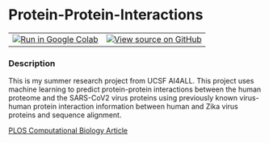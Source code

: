 # Protein-Protein-Interactions

<table class="tfo-notebook-buttons">
  <td>
    <a target="_blank" href="https://colab.research.google.com/github/amibaid/protein-protein-interactions/blob/main/ppi.ipynb"><img src="https://www.tensorflow.org/images/colab_logo_32px.png" />Run in Google Colab</a>
  </td>
  <td>
    <a target="_blank" href="https://github.com/amibaid/protein-protein-interactions/blob/main/ppi.ipynb"><img src="https://www.tensorflow.org/images/GitHub-Mark-32px.png" />View source on GitHub</a>
  </td>
</table>

### Description
This is my summer research project from UCSF AI4ALL. This project uses machine learning to predict protein-protein interactions between the human proteome and the SARS-CoV2 virus proteins using previously known virus-human protein interaction information between human and Zika virus proteins and sequence alignment.

[PLOS Computational Biology Article](https://journals.plos.org/ploscompbiol/article?id=10.1371/journal.pcbi.1009719)
